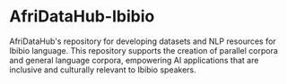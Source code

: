 # AfriDataHub-Ibibio
AfriDataHub's repository for developing datasets and NLP resources for Ibibio language. This repository supports the creation of parallel corpora and general language corpora, empowering AI applications that are inclusive and culturally relevant to Ibibio speakers.
